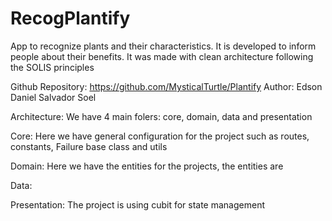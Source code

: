 # RecogPlantify
 App to recognize plants and their characteristics. It is developed to inform people about their benefits.
 It was made with clean architecture following the SOLIS principles

 Github Repository: https://github.com/MysticalTurtle/Plantify
 Author: Edson Daniel Salvador Soel

 Architecture:
 We have 4 main folers: core, domain, data and presentation

 Core:
 Here we have general configuration for the project such as routes, constants, Failure base class and utils

 Domain:
 Here we have the entities for the projects, the entities are 

 Data:

 Presentation:
 The project is using cubit for state management

